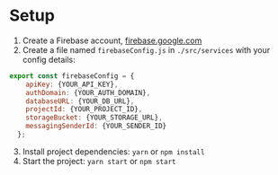 # Setup
1. Create a Firebase account, [firebase.google.com](https://firebase.google.com)
2. Create a file named `firebaseConfig.js` in `./src/services` with your config details: 

```js
export const firebaseConfig = {
    apiKey: {YOUR_API_KEY},
    authDomain: {YOUR_AUTH_DOMAIN},
    databaseURL: {YOUR_DB_URL},
    projectId: {YOUR_PROJECT_ID},
    storageBucket: {YOUR_STORAGE_URL},
    messagingSenderId: {YOUR_SENDER_ID}
  };
```

3. Install project dependencies: `yarn` or `npm install`
4. Start the project: `yarn start` or `npm start`
